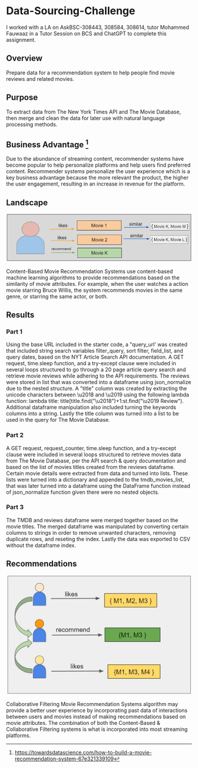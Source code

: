 # Data-Sourcing-Challenge

I worked with a LA on AskBSC-308443, 308584, 308614, tutor Mohammed Fauwaaz in a Tutor Session on BCS and ChatGPT to complete this assignment.

## Overview
Prepare data for a recommendation system to help people find movie reviews and related movies.

## Purpose
To extract data from The New York Times API and The Movie Database, then merge and clean the data for later use with natural language processing methods.

## Business Advantage [^1]

Due to the abundance of streaming content, recommender systems have become popular to help personalize platforms and help users find preferred content.
Recommender systems personalize the user experience which is a key business advantage because the more relevant the product, the higher the user engagement, resulting in an increase in revenue for the platform.

## Landscape

![Content_Recommendation](images/movie_system-1.webp)

Content-Based Movie Recommendation Systems use content-based machine learning algorithms to provide recommendations based on the similarity of movie attributes. For example, when the user watches a action movie starring Bruce Willis, the system recommends movies in the same genre, or starring the same actor, or both.

## Results

### Part 1
Using the base URL included in the starter code, a "query_url' was created that included string search variables filter_query, sort filter, field_list, and query dates, based on the NYT Article Search API documentation. A GET request, time.sleep function, and a try-except clause were included in several loops structured to go through a 20 page article query search and retrieve movie reviews while adhering to the API requirements. The reviews were stored in list that was converted into a dataframe using json_normalize due to the nested structure. A "title" column was created by extracting the unicode characters between \u2018 and \u2019 using the following lambda function: lambda title: title[title.find("\u2018")+1:st.find("\u2019 Review"). Additional dataframe manipulation also included turning the keywords columns into a string. Lastly the title column was turned into a list to be used in the query for The Movie Database.

### Part 2
A GET request, request_counter, time.sleep function, and a try-except clause were included in several loops structured to retrieve movies data from The Movie Database, per the API search & query documentation and based on the list of movies titles created from the reviews dataframe. Certain movie details were extracted from data and turned into lists. These lists were turned into a dictionary and appended to the tmdb_movies_list, that was later turned into a dataframe using the DataFrame function instead of json_normalize function given there were no nested objects.

### Part 3
The TMDB and reviews dataframe were merged together based on the movie titles. The merged dataframe was manipulated by converting certain columns to strings in order to remove unwanted characters, removing duplicate rows, and reseting the index. Lastly the data was exported to CSV without the dataframe index.

  
## Recommendations

![Content_Recommendation](images/movie_system-2.webp)

Collaborative Filtering Movie Recommendation Systems algorithm may provide a better user experience by incorporating past data of interactions between users and movies instead of making recommendations based on movie attributes. The combination of both the Content-Based & Collaborative Filtering systems is what is incorporated into most streaming platforms.

[^1]: https://towardsdatascience.com/how-to-build-a-movie-recommendation-system-67e321339109

